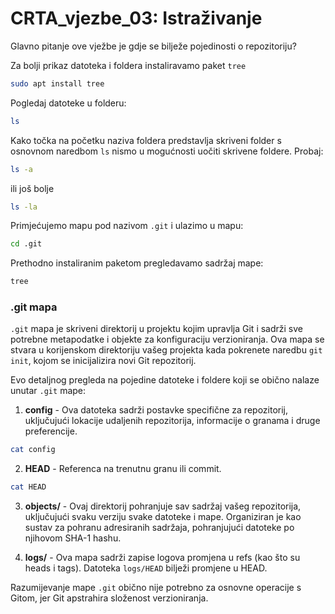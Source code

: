 # CRTA_vjezbe_03: Istraživanje

Glavno pitanje ove vježbe je gdje se bilježe pojedinosti o repozitoriju?

Za bolji prikaz datoteka i foldera instaliravamo paket `tree`
```sh
sudo apt install tree
```

Pogledaj datoteke u folderu:
```sh
ls
```
Kako točka na početku naziva foldera predstavlja skriveni folder s osnovnom naredbom `ls` nismo u mogućnosti uočiti skrivene foldere. Probaj:
```sh
ls -a
```
ili još bolje 
```sh
ls -la
```

Primjećujemo mapu pod nazivom `.git` i ulazimo u mapu:
```sh
cd .git
```

Prethodno instaliranim paketom pregledavamo sadržaj mape:
```sh
tree
```

### .git mapa

`.git` mapa je skriveni direktorij u projektu kojim upravlja Git i sadrži sve potrebne metapodatke i objekte za konfiguraciju verzioniranja. Ova mapa se stvara u korijenskom direktoriju vašeg projekta kada pokrenete naredbu `git init`, kojom se inicijalizira novi Git repozitorij.

Evo detaljnog pregleda na pojedine datoteke i foldere koji se obično nalaze unutar `.git` mape:

1. **config** - Ova datoteka sadrži postavke specifične za repozitorij, uključujući lokacije udaljenih repozitorija, informacije o granama i druge preferencije.

```sh
cat config
```

2. **HEAD** - Referenca na trenutnu granu ili commit.


```sh
cat HEAD
```

3. **objects/** - Ovaj direktorij pohranjuje sav sadržaj vašeg repozitorija, uključujući svaku verziju svake datoteke i mape. Organiziran je kao sustav za pohranu adresiranih sadržaja, pohranjujući datoteke po njihovom SHA-1 hashu.

4. **logs/** - Ova mapa sadrži zapise logova promjena u refs (kao što su heads i tags). Datoteka `logs/HEAD` bilježi promjene u HEAD.


Razumijevanje mape `.git` obično nije potrebno za osnovne operacije s Gitom, jer Git apstrahira složenost verzioniranja. 
